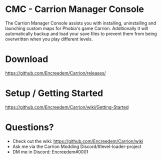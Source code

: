 # CMC - Carrion Manager Console
The Carrion Manager Console assists you with installing, uninstalling and launching custom maps for Phobia's game Carrion.
Additionally it will automatically backup and load your save files to prevent them from being overwritten when you play different levels.
# Download
https://github.com/Encreedem/Carrion/releases/
# Setup / Getting Started
https://github.com/Encreedem/Carrion/wiki/Getting-Started
# Questions?
* Check out the wiki: https://github.com/Encreedem/Carrion/wiki
* Ask me via the Carrion Modding Discord/#level-loader-project
* DM me in Discord: Encreedem#0001
